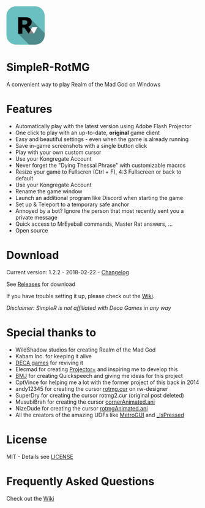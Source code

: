 <img src="data/Icons/SimpleR.png" width="100">

# SimpleR-RotMG
A convenient way to play Realm of the Mad God on Windows



# Features
- Automatically play with the latest version using Adobe Flash Projector
- One click to play with an up-to-date, **original** game client
- Easy and beautiful settings - even when the game is already running
- Save in-game screenshots with a single button click
- Play with your own custom cursor
- Use your Kongregate Account
- Never forget the "Dying Thessal Phrase" with customizable macros
- Resize your game to Fullscren (Ctrl + F), 4:3 Fullscreen or back to default
- Use your Kongregate Account
- Rename the game window
- Launch an additional program like Discord when starting the game
- Set up & Teleport to a temporary safe anchor
- Annoyed by a bot? Ignore the person that most recently sent you a private message
- Quick access to MrEyeball commands, Master Rat answers, ...
- Open source


# Download
Current version: 1.2.2 - 2018-02-22 - [Changelog](./CHANGELOG.md)

See [Releases](../../releases/latest) for download

If you have trouble setting it up, please check out the [Wiki](../../wiki).

*Disclaimer: SimpleR is not affiliated with Deca Games in any way*

# Special thanks to
- WildShadow studios for creating Realm of the Mad God
- Kabam Inc. for keeping it alive
- [DECA games](http://decagames.com) for reviving it
- Elecmad for creating [Projector+](http://web.archive.org/web/20120326163330/http://forums.wildshadow.com/node/64729) and inspiring me to develop this
- [BMJ](https://www.realmeye.com/player/bmj) for creating Quickspeech and giving me ideas for this project
- CptVince for helping me a lot with the former project of this back in 2014
- andy12345 for creating the cursor [rotmg.cur](http://www.rw-designer.com/cursor-detail/27070) on rw-designer
- SuperDry for creating the cursor rotmg2.cur (original post deleted)
- MusubiBrah for creating the cursor [cornerAnimated.ani](http://www.rw-designer.com/cursor-detail/64173)
- NizeDude for creating the cursor [rotmgAnimated.ani](http://www.rw-designer.com/cursor-detail/91551)
- All the creators of the amazing UDFs like [MetroGUI](https://www.autoitscript.com/forum/topic/161184-metrogui-udf-v51-windows-10-style-buttons-toggles-radios-menu-etc/) and [_IsPressed](https://www.autoitscript.com/forum/topic/86296-ispressed_udf-v23-advanced-keypress/)

# License
MIT - Details see [LICENSE](/LICENSE)

# Frequently Asked Questions
Check out the [Wiki](../../wiki)

